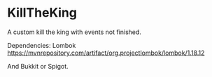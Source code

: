 # KillTheKing
A custom kill the king with events not finished.


Dependencies:
Lombok
https://mvnrepository.com/artifact/org.projectlombok/lombok/1.18.12 

And Bukkit or Spigot.




